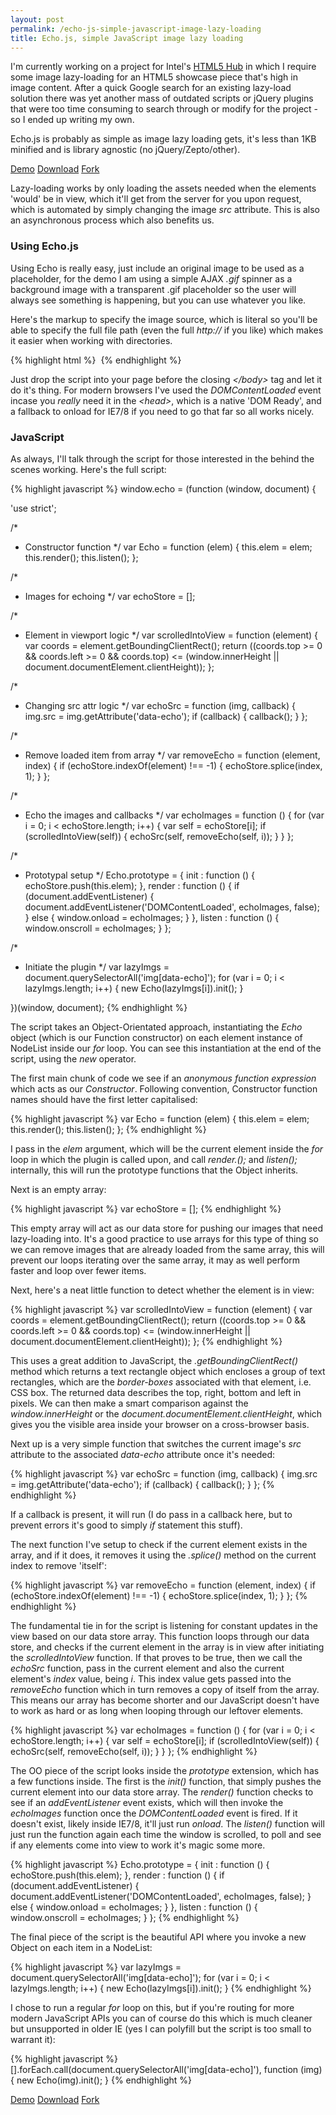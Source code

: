 ```yaml
---
layout: post
permalink: /echo-js-simple-javascript-image-lazy-loading
title: Echo.js, simple JavaScript image lazy loading
---
```


I'm currently working on a project for Intel's [HTML5 Hub](//html5hub.com) in which I require some image lazy-loading for an HTML5 showcase piece that's high in image content. After a quick Google search for an existing lazy-load solution there was yet another mass of outdated scripts or jQuery plugins that were too time consuming to search through or modify for the project - so I ended up writing my own.

Echo.js is probably as simple as image lazy loading gets, it's less than 1KB minified and is library agnostic (no jQuery/Zepto/other).

<div class="download-box">
	<a href="//toddmotto.com/labs/echo" onclick="_gaq.push(['_trackEvent', 'Click', 'Demo echo', 'echo Demo']);">Demo</a>
	<a href="//github.com/toddmotto/echo/archive/master.zip" onclick="_gaq.push(['_trackEvent', 'Click', 'Download echo', 'Download echo']);">Download</a>
	<a href="//github.com/toddmotto/echo" onclick="_gaq.push(['_trackEvent', 'Click', 'Fork echo', 'echo Fork']);">Fork</a>
</div>

Lazy-loading works by only loading the assets needed when the elements 'would' be in view, which it'll get from the server for you upon request, which is automated by simply changing the image _src_ attribute. This is also an asynchronous process which also benefits us.

### Using Echo.js
Using Echo is really easy, just include an original image to be used as a placeholder, for the demo I am using a simple AJAX _.gif_ spinner as a background image with a transparent .gif placeholder so the user will always see something is happening, but you can use whatever you like.

Here's the markup to specify the image source, which is literal so you'll be able to specify the full file path (even the full _http://_ if you like) which makes it easier when working with directories.

{% highlight html %}
<img src="img/blank.gif" alt="" data-echo="img/album-1.jpg">
{% endhighlight %}

Just drop the script into your page before the closing _&lt;/body&gt;_ tag and let it do it's thing. For modern browsers I've used the _DOMContentLoaded_ event incase you _really_ need it in the _&lt;head&gt;_, which is a native 'DOM Ready', and a fallback to onload for IE7/8 if you need to go that far so all works nicely.

### JavaScript
As always, I'll talk through the script for those interested in the behind the scenes working. Here's the full script:

{% highlight javascript %}
window.echo = (function (window, document) {

  'use strict';

  /*
   * Constructor function
   */
  var Echo = function (elem) {
    this.elem = elem;
    this.render();
    this.listen();
  };

  /*
   * Images for echoing
   */
  var echoStore = [];
  
  /*
   * Element in viewport logic
   */
  var scrolledIntoView = function (element) {
    var coords = element.getBoundingClientRect();
    return ((coords.top >= 0 && coords.left >= 0 && coords.top) <= (window.innerHeight || document.documentElement.clientHeight));
  };

  /*
   * Changing src attr logic
   */
  var echoSrc = function (img, callback) {
    img.src = img.getAttribute('data-echo');
    if (callback) {
      callback();
    }
  };

  /*
   * Remove loaded item from array
   */
  var removeEcho = function (element, index) {
    if (echoStore.indexOf(element) !== -1) {
      echoStore.splice(index, 1);
    }
  };

  /*
   * Echo the images and callbacks
   */
  var echoImages = function () {
    for (var i = 0; i < echoStore.length; i++) {
      var self = echoStore[i];
      if (scrolledIntoView(self)) {
        echoSrc(self, removeEcho(self, i));
      }
    }
  };

  /*
   * Prototypal setup
   */
  Echo.prototype = {
    init : function () {
      echoStore.push(this.elem);
    },
    render : function () {
      if (document.addEventListener) {
        document.addEventListener('DOMContentLoaded', echoImages, false);
      } else {
        window.onload = echoImages;
      }
    },
    listen : function () {
      window.onscroll = echoImages;
    }
  };

  /*
   * Initiate the plugin
   */
  var lazyImgs = document.querySelectorAll('img[data-echo]');
  for (var i = 0; i < lazyImgs.length; i++) {
    new Echo(lazyImgs[i]).init();
  }

})(window, document);
{% endhighlight %}

The script takes an Object-Orientated approach, instantiating the _Echo_ object (which is our Function constructor) on each element instance of NodeList inside our _for_ loop. You can see this instantiation at the end of the script, using the _new_ operator.

The first main chunk of code we see if an _anonymous function expression_ which acts as our _Constructor_. Following convention, Constructor function names should have the first letter capitalised:

{% highlight javascript %}
var Echo = function (elem) {
  this.elem = elem;
  this.render();
  this.listen();
};
{% endhighlight %}

I pass in the _elem_ argument, which will be the current element inside the _for_ loop in which the plugin is called upon, and call _render.();_ and _listen();_ internally, this will run the prototype functions that the Object inherits.

Next is an empty array:

{% highlight javascript %}
var echoStore = [];
{% endhighlight %}

This empty array will act as our data store for pushing our images that need lazy-loading into. It's a good practice to use arrays for this type of thing so we can remove images that are already loaded from the same array, this will prevent our loops iterating over the same array, it may as well perform faster and loop over fewer items.

Next, here's a neat little function to detect whether the element is in view:

{% highlight javascript %}
var scrolledIntoView = function (element) {
  var coords = element.getBoundingClientRect();
  return ((coords.top >= 0 && coords.left >= 0 && coords.top) <= (window.innerHeight || document.documentElement.clientHeight));
};
{% endhighlight %}

This uses a great addition to JavaScript, the _.getBoundingClientRect()_ method which returns a text rectangle object which encloses a group of text rectangles, which are the _border-boxes_ associated with that element, i.e. CSS box. The returned data describes the top, right, bottom and left in pixels. We can then make a smart comparison against the _window.innerHeight_ or the _document.documentElement.clientHeight_, which gives you the visible area inside your browser on a cross-browser basis.

Next up is a very simple function that switches the current image's _src_ attribute to the associated _data-echo_ attribute once it's needed:

{% highlight javascript %}
var echoSrc = function (img, callback) {
  img.src = img.getAttribute('data-echo');
  if (callback) {
    callback();
  }
};
{% endhighlight %}

If a callback is present, it will run (I do pass in a callback here, but to prevent errors it's good to simply _if_ statement this stuff).

The next function I've setup to check if the current element exists in the array, and if it does, it removes it using the _.splice()_ method on the current index to remove 'itself':

{% highlight javascript %}
var removeEcho = function (element, index) {
  if (echoStore.indexOf(element) !== -1) {
    echoStore.splice(index, 1);
  }
};
{% endhighlight %}

The fundamental tie in for the script is listening for constant updates in the view based on our data store array. This function loops through our data store, and checks if the current element in the array is in view after initiating the _scrolledIntoView_ function. If that proves to be true, then we call the _echoSrc_ function, pass in the current element and also the current element's _index_ value, being _i_. This index value gets passed into the _removeEcho_ function which in turn removes a copy of itself from the array. This means our array has become shorter and our JavaScript doesn't have to work as hard or as long when looping through our leftover elements.

{% highlight javascript %}
var echoImages = function () {
  for (var i = 0; i < echoStore.length; i++) {
    var self = echoStore[i];
    if (scrolledIntoView(self)) {
      echoSrc(self, removeEcho(self, i));
    }
  }
};
{% endhighlight %}

The OO piece of the script looks inside the _prototype_ extension, which has a few functions inside. The first is the _init()_ function, that simply pushes the current element into our data store array. The _render()_ function checks to see if an _addEventListener_ event exists, which will then invoke the _echoImages_ function once the _DOMContentLoaded_ event is fired. If it doesn't exist, likely inside IE7/8, it'll just run _onload_. The _listen()_ function will just run the function again each time the window is scrolled, to poll and see if any elements come into view to work it's magic some more.

{% highlight javascript %}
Echo.prototype = {
  init : function () {
    echoStore.push(this.elem);
  },
  render : function () {
    if (document.addEventListener) {
      document.addEventListener('DOMContentLoaded', echoImages, false);
    } else {
      window.onload = echoImages;
    }
  },
  listen : function () {
    window.onscroll = echoImages;
  }
};
{% endhighlight %}

The final piece of the script is the beautiful API where you invoke a new Object on each item in a NodeList:

{% highlight javascript %}
var lazyImgs = document.querySelectorAll('img[data-echo]');
for (var i = 0; i < lazyImgs.length; i++) {
  new Echo(lazyImgs[i]).init();
}
{% endhighlight %}

I chose to run a regular _for_ loop on this, but if you're routing for more modern JavaScript APIs you can of course do this which is much cleaner but unsupported in older IE (yes I can polyfill but the script is too small to warrant it):

{% highlight javascript %}
[].forEach.call(document.querySelectorAll('img[data-echo]'), function (img) {
  new Echo(img).init();
}
{% endhighlight %}

<div class="download-box">
  <a href="//toddmotto.com/labs/echo" onclick="_gaq.push(['_trackEvent', 'Click', 'Demo echo', 'echo Demo']);">Demo</a>
  <a href="//github.com/toddmotto/echo/archive/master.zip" onclick="_gaq.push(['_trackEvent', 'Click', 'Download echo', 'Download echo']);">Download</a>
  <a href="//github.com/toddmotto/echo" onclick="_gaq.push(['_trackEvent', 'Click', 'Fork echo', 'echo Fork']);">Fork</a>
</div>
